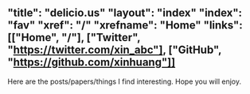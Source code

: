 "title": "delicio.us"
"layout": "index"
"index": "fav"
"xref": "/"
"xrefname": "Home"
"links": [["Home", "/"], ["Twitter", "https://twitter.com/xin_abc"], ["GitHub", "https://github.com/xinhuang"]]
---

Here are the posts/papers/things I find interesting. Hope you will enjoy.
